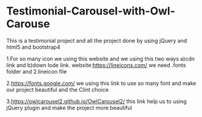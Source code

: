 # Testimonial-Carousel-with-Owl-Carouse
 This is a testimonial project and all the project done by using jQuery and html5 and bootstrap4


 1.For so many icon we using this website and we using this two ways a)cdn link and b)down lode link.
 website:https://lineicons.com/ we need .fonts folder and 2.lineicon file

 2.https://fonts.google.com/ we using this link to use so many font and make our project beautiful and the Clint choice

 3.https://owlcarousel2.github.io/OwlCarousel2/ this link help us to using jQuery plugin and make the project more beautiful
